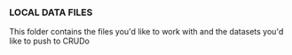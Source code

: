 ### LOCAL DATA FILES

This folder contains the files you'd like to work with and the datasets you'd like to push to CRUDo